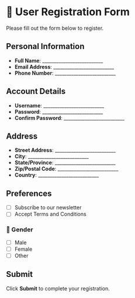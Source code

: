 # 📝 User Registration Form

Please fill out the form below to register.

## Personal Information
- **Full Name**: __________________________  
- **Email Address**: __________________________  
- **Phone Number**: __________________________  

## Account Details
- **Username**: __________________________  
- **Password**: __________________________  
- **Confirm Password**: __________________________  

## Address
- **Street Address**: __________________________  
- **City**: __________________________  
- **State/Province**: __________________________  
- **Zip/Postal Code**: __________________________  
- **Country**: __________________________  

## Preferences
- [ ] Subscribe to our newsletter  
- [ ] Accept Terms and Conditions  

### 🔘 Gender
- [ ] Male  
- [ ] Female  
- [ ] Other  

## Submit
Click **Submit** to complete your registration.  
